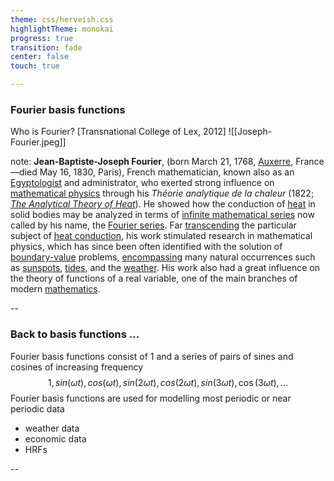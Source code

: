 ```yaml
---
theme: css/herveish.css
highlightTheme: monokai
progress: true
transition: fade
center: false
touch: true

---
```


### Fourier basis functions

Who is Fourier? [Transnational College of Lex, 2012]
![[Joseph-Fourier.jpeg]]

note: **Jean-Baptiste-Joseph Fourier**, (born March 21, 1768, [Auxerre](https://www.britannica.com/place/Auxerre), France—died May 16, 1830, Paris), French mathematician, known also as an [Egyptologist](https://www.britannica.com/science/Egyptology) and administrator, who exerted strong influence on [mathematical physics](https://www.britannica.com/science/mathematical-physics) through his _Théorie analytique de la chaleur_ (1822; _[The Analytical Theory of Heat](https://www.britannica.com/topic/The-Analytical-Theory-of-Heat)_). He showed how the conduction of [heat](https://www.britannica.com/science/heat) in solid bodies may be analyzed in terms of [infinite mathematical series](https://www.britannica.com/science/infinite-series) now called by his name, the [Fourier series](https://www.britannica.com/science/Fourier-series). Far [transcending](https://www.merriam-webster.com/dictionary/transcending) the particular subject of [heat conduction](https://www.britannica.com/science/thermal-conduction), his work stimulated research in mathematical physics, which has since been often identified with the solution of [boundary-value](https://www.britannica.com/science/boundary-value) problems, [encompassing](https://www.merriam-webster.com/dictionary/encompassing) many natural occurrences such as [sunspots](https://www.britannica.com/science/sunspot), [tides](https://www.britannica.com/science/tide), and the [weather](https://www.britannica.com/science/weather). His work also had a great influence on the theory of functions of a real variable, one of the main branches of modern [mathematics](https://www.britannica.com/science/mathematics).

--

### Back to basis functions ...

Fourier basis functions consist of $1$ and a series of pairs of sines and cosines of increasing frequency 
$$ 1, sin(\omega t), cos(\omega t), sin(2\omega t), cos(2\omega t), sin(3\omega t), \cos(3\omega t), \ldots$$
Fourier basis functions are used for modelling most periodic or near periodic data 
- weather data
- economic data
- HRFs

--